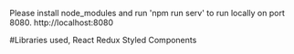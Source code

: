 

Please install node_modules and run 'npm run serv' to run locally on port 8080. http://localhost:8080

#Libraries used,
React
Redux
Styled Components



